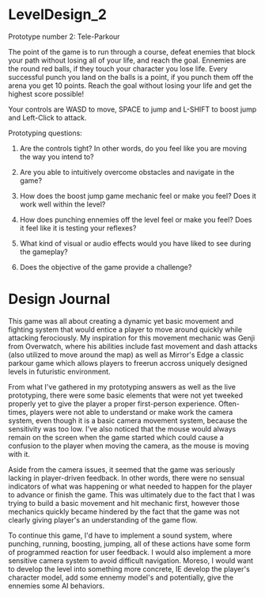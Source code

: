 # LevelDesign_2

 Prototype number 2: Tele-Parkour
 
 The point of the game is to run through a course, defeat enemies that block your path without losing all of your life, and reach the goal.
 Ennemies are the round red balls, if they touch your character you lose life. Every successful punch you land on the balls is a point, if you punch them off the arena you get 10 points. Reach the goal without losing your life and get the highest score possible!
 
 Your controls are WASD to move, SPACE to jump and L-SHIFT to boost jump and Left-Click to attack.
 
 
 Prototyping questions:
 
 1. Are the controls tight? In other words, do you feel like you are moving the way you intend to?


 2. Are you able to intuitively overcome obstacles and navigate in the game?
 
 
 3. How does the boost jump game mechanic feel or make you feel? Does it work well within the level?


 4. How does punching ennemies off the level feel or make you feel? Does it feel like it is testing your reflexes?


 5. What kind of visual or audio effects would you have liked to see during the gameplay?


 6. Does the objective of the game provide a challenge?

# Design Journal

This game was all about creating a dynamic yet basic movement and fighting system that would entice a player to move around quickly while attacking ferociously. My inspiration for this movement mechanic was Genji from Overwatch, where his abilities include fast movement and dash attacks (also utilized to move around the map) as well as Mirror's Edge a classic parkour game which allows players to freerun accross uniquely designed levels in futuristic environment.

From what I've gathered in my prototyping answers as well as the live prototyping, there were some basic elements that were not yet tweeked properly yet to give the player a proper first-person experience. Often-times, players were not able to understand or make work the camera system, even though it is a basic camera movement system, because the sensitivity was too low. I've also noticed that the mouse would always remain on the screen when the game started which could cause a confusion to the player when moving the camera, as the mouse is moving with it.

Aside from the camera issues, it seemed that the game was seriously lacking in player-driven feedback. In other words, there were no sensual indicators of what was happening or what needed to happen for the player to advance or finish the game. This was ultimately due to the fact that I was trying to build a basic movement and hit mechanic first, however those mechanics quickly became hindered by the fact that the game was not clearly giving player's an understanding of the game flow.

To continue this game, I'd have to implement a sound system, where punching, running, boosting, jumping, all of these actions have some form of programmed reaction for user feedback. I would also implement a more sensitive camera system to avoid difficult navigation. Moreso, I would want to develop the level into something more concrete, IE develop the player's character model, add some ennemy model's and potentially, give the ennemies some AI behaviors.

